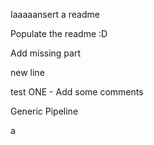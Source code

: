 Iaaaaansert a readme


Populate the readme :D


Add missing part 

new line 

test ONE - Add some comments

Generic Pipeline

a


